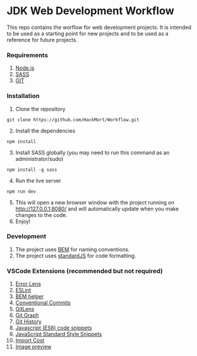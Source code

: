 # JDK Web Development Workflow
This repo contains the worflow for web development projects. It is intended to be used as a starting point for new projects and to be used as a reference for future projects.
### Requirements
1. [Node.js](https://nodejs.org/en/)
2. [SASS](https://sass-lang.com/install)
3. [GIT](https://git-scm.com/downloads)
### Installation
1. Clone the repository
```npm
git clone https://github.com/HackMort/Workflow.git
```
2. Install the dependencies
```npm
npm install
```
3. Install SASS globally (you may need to run this command as an administrator/sudo)
```npm
npm install -g sass
```
4. Run the live server
```npm
npm run dev
```
5. This will open a new browser window with the project running on http://127.0.0.1:8080/ and will automatically update when you make changes to the code.
6. Enjoy!

### Development
1. The project uses [BEM](http://getbem.com/introduction/) for naming conventions.
2. The project uses [standardJS](https://standardjs.com/) for code formatting.


### VSCode Extensions (recommended but not required)
1. [Error Lens](https://marketplace.visualstudio.com/items?itemName=usernamehw.errorlens)
2. [ESLint](https://marketplace.visualstudio.com/items?itemName=dbaeumer.vscode-eslint)
3. [BEM helper](https://marketplace.visualstudio.com/items?itemName=Box-Of-Hats.bemhelper)
4. [Conventional Commits](https://marketplace.visualstudio.com/items?itemName=vivaxy.vscode-conventional-commits)
5. [GitLens](https://marketplace.visualstudio.com/items?itemName=eamodio.gitlens)
6. [Git Graph](https://marketplace.visualstudio.com/items?itemName=mhutchie.git-graph)
7. [Git History](https://marketplace.visualstudio.com/items?itemName=donjayamanne.githistory)
8. [Javascript (ES6) code snippets](https://marketplace.visualstudio.com/items?itemName=xabikos.JavaScriptSnippets)
8. [JavaScript Standard Style Snippets](https://marketplace.visualstudio.com/items?itemName=capaj.vscode-standardjs-snippets)
9. [Import Cost](https://marketplace.visualstudio.com/items?itemName=wix.vscode-import-cost)
10. [Image preview](https://marketplace.visualstudio.com/items?itemName=kisstkondoros.vscode-gutter-preview)